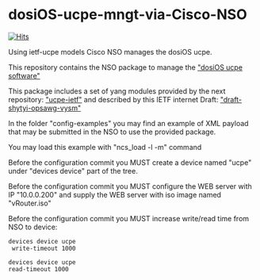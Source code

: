 # dosiOS-ucpe-mngt-via-Cisco-NSO
[![Hits](https://hits.seeyoufarm.com/api/count/incr/badge.svg?url=https%3A%2F%2Fgithub.com%2Fdmytroshytyi%2FdosiOS-mngt-by-Cisco-NSO&count_bg=%2379C83D&title_bg=%23555555&icon=&icon_color=%23E7E7E7&title=hits&edge_flat=false)](https://hits.seeyoufarm.com)

Using ietf-ucpe models Cisco NSO manages the dosiOS ucpe.

This repository contains the NSO package to manage the ["dosiOS ucpe software"](https://github.com/dmytroshytyi/dosiOS-uCPE)

This package includes a set of yang modules provided by the next repository: ["ucpe-ietf"](https://github.com/dmytroshytyi/ucpe-ietf) and described by this IETF internet Draft: ["draft-shytyi-opsawg-vysm"](https://datatracker.ietf.org/doc/draft-shytyi-opsawg-vysm)

In the folder "config-examples" you may find an example of XML payload that may be submitted in the NSO to use the provided package.

You may load this example with "ncs\_load -l -m" command

Before the configuration commit you MUST create a device named "ucpe" under "devices device" part of the tree.

Before the configuration commit you MUST configure the WEB server with IP "10.0.0.200" and supply the WEB server with iso image named "vRouter.iso"

Before the configuration commit you MUST increase write/read time from NSO to device:

```
devices device ucpe
 write-timeout 1000
```

```
devices device ucpe
read-timeout 1000
```
